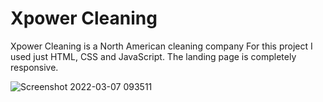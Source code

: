 # Xpower Cleaning
Xpower Cleaning is a North American cleaning company
For this project I used just HTML, CSS and JavaScript. The landing page is completely responsive.

![Screenshot 2022-03-07 093511](https://user-images.githubusercontent.com/76049213/157046382-83042a56-dac2-4d8c-9eef-ed813248e644.png)

